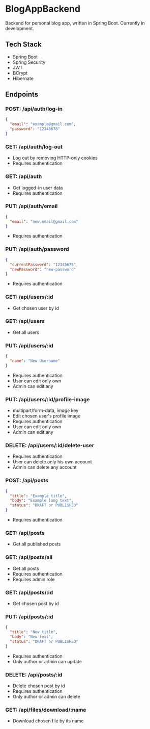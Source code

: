 # BlogAppBackend
Backend for personal blog app, written in Spring Boot. Currently in development.


## Tech Stack
- Spring Boot
- Spring Security
- JWT
- BCrypt
- Hibernate


## Endpoints
### POST: /api/auth/log-in
```json
{
  "email": "example@gmail.com",
  "password": "12345678"
}
```

### GET: /api/auth/log-out
- Log out by removing HTTP-only cookies
- Requires authentication

### GET: /api/auth
- Get logged-in user data
- Requires authentication

### PUT: /api/auth/email
```json
{
  "email": "new.email@gmail.com"
}
```
- Requires authentication

### PUT: /api/auth/password
```json
{
  "currentPassword": "12345678",
  "newPassword": "new-password"
}
```
- Requires authentication

### GET: /api/users/:id
- Get chosen user by id

### GET: /api/users
- Get all users

### PUT: /api/users/:id
```json
{
  "name": "New Username"
}
```
- Requires authentication
- User can edit only own
- Admin can edit any

### PUT: /api/users/:id/profile-image
- multipart/form-data, *image* key
- Edit chosen user's profile image
- Requires authentication
- User can edit only own
- Admin can edit any

### DELETE: /api/users/:id/delete-user
- Requires authentication
- User can delete only his own account
- Admin can delete any account

### POST: /api/posts
```json
{
  "title": "Example title",
  "body": "Example long text",
  "status": "DRAFT or PUBLISHED"
}
```
- Requires authentication

### GET: /api/posts
- Get all published posts

### GET: /api/posts/all
- Get all posts
- Requires authentication
- Requires admin role

### GET: /api/posts/:id
- Get chosen post by id

### PUT: /api/posts/:id
```json
{
  "title": "New title",
  "body": "New text",
  "status": "DRAFT or PUBLISHED"
}
```
- Requires authentication
- Only author or admin can update

### DELETE: /api/posts/:id
- Delete chosen post by id
- Requires authentication
- Only author or admin can delete

### GET: /api/files/download/:name
- Download chosen file by its name